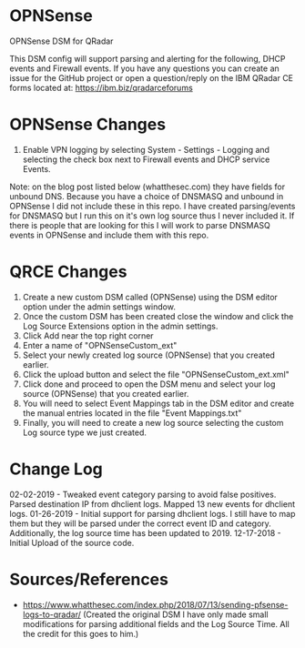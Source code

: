 # OPNSense
OPNSense DSM for QRadar

This DSM config will support parsing and alerting for the following, DHCP events and Firewall events. If you have any questions you can create an issue for the GitHub project or open a question/reply on the IBM QRadar CE forms located at: https://ibm.biz/qradarceforums

# OPNSense Changes
1. Enable VPN logging by selecting System - Settings - Logging and selecting the check box next to Firewall events and DHCP service Events.

Note: on the blog post listed below (whatthesec.com) they have fields for unbound DNS. Because you have a choice of DNSMASQ and unbound in OPNSense I did not include these in this repo. I have created parsing/events for DNSMASQ but I run this on it's own log source thus I never included it. If there is people that are looking for this I will work to parse DNSMASQ events in OPNSense and include them with this repo.

# QRCE Changes
1. Create a new custom DSM called (OPNSense) using the DSM editor option under the admin settings window.
2. Once the custom DSM has been created close the window and click the Log Source Extensions option in the admin settings.
3. Click Add near the top right corner
4. Enter a name of "OPNSenseCustom_ext"
5. Select your newly created log source (OPNSense) that you created earlier.
6. Click the upload button and select the file "OPNSenseCustom_ext.xml"
7. Click done and proceed to open the DSM menu and select your log source (OPNSense) that you created earlier.
8. You will need to select Event Mappings tab in the DSM editor and create the manual entries located in the file "Event Mappings.txt"
9. Finally, you will need to create a new log source selecting the custom Log source type we just created.

# Change Log
02-02-2019 - Tweaked event category parsing to avoid false positives. Parsed destination IP from dhclient logs. Mapped 13 new events for dhclient logs.
01-26-2019 - Initial support for parsing dhclient logs. I still have to map them but they will be parsed under the correct event ID and category. Additionally, the log source time has been updated to 2019.
12-17-2018 - Initial Upload of the source code.

# Sources/References
- https://www.whatthesec.com/index.php/2018/07/13/sending-pfsense-logs-to-qradar/ (Created the original DSM I have only made small modifications for parsing additional fields and the Log Source Time. All the credit for this goes to him.)
